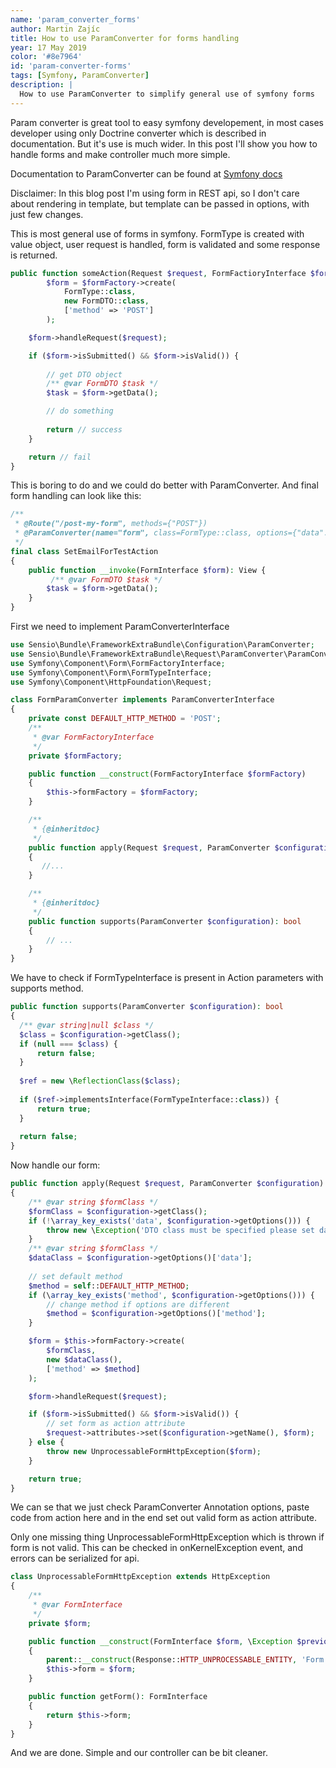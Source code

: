 ```yaml
---
name: 'param_converter_forms'
author: Martin Zajíc
title: How to use ParamConverter for forms handling
year: 17 May 2019
color: '#8e7964'
id: 'param-converter-forms'
tags: [Symfony, ParamConverter]
description: |
  How to use ParamConverter to simplify general use of symfony forms 
---
```


Param converter is great tool to easy symfony developement, in most cases developer using only Doctrine converter which is described in documentation. But it's use is much wider. In this post I'll show you how to handle forms and make controller much more simple.

<alert>Documentation to ParamConverter can be found at [Symfony docs](https://symfony.com/doc/current/bundles/SensioFrameworkExtraBundle/annotations/converters.html) </alert>

<alert type="warning">Disclaimer: In this blog post I'm using form in REST api, so I don't care about rendering in template, but template can be passed in options, with just few changes.</alert>

This is most general use of forms in symfony. FormType is created with value object, user request is handled, form is validated and some response is returned.
```php
public function someAction(Request $request, FormFactioryInterface $formFactory){
        $form = $formFactory->create(
            FormType::class,
            new FormDTO::class,
            ['method' => 'POST']
        );

    $form->handleRequest($request);

    if ($form->isSubmitted() && $form->isValid()) {
        
        // get DTO object
        /** @var FormDTO $task */
        $task = $form->getData();

        // do something
      
        return // success
    }

    return // fail
}
```
This is boring to do and we could do better with ParamConverter. And final form handling can look like this:

```php
/**
 * @Route("/post-my-form", methods={"POST"})
 * @ParamConverter(name="form", class=FormType::class, options={"data":FormDTO::class})
 */
final class SetEmailForTestAction
{
    public function __invoke(FormInterface $form): View {
         /** @var FormDTO $task */
        $task = $form->getData();
    }
}
```
First we need to implement ParamConverterInterface

```php
use Sensio\Bundle\FrameworkExtraBundle\Configuration\ParamConverter;
use Sensio\Bundle\FrameworkExtraBundle\Request\ParamConverter\ParamConverterInterface;
use Symfony\Component\Form\FormFactoryInterface;
use Symfony\Component\Form\FormTypeInterface;
use Symfony\Component\HttpFoundation\Request;

class FormParamConverter implements ParamConverterInterface
{
    private const DEFAULT_HTTP_METHOD = 'POST';
    /**
     * @var FormFactoryInterface
     */
    private $formFactory;

    public function __construct(FormFactoryInterface $formFactory)
    {
        $this->formFactory = $formFactory;
    }

    /**
     * {@inheritdoc}
     */
    public function apply(Request $request, ParamConverter $configuration): bool
    {
       //...
    }

    /**
     * {@inheritdoc}
     */
    public function supports(ParamConverter $configuration): bool
    {
        // ...
    }
}
```

We have to check if FormTypeInterface is present in Action parameters with <i-c>supports</i-c> method. 
```php
public function supports(ParamConverter $configuration): bool
{
  /** @var string|null $class */
  $class = $configuration->getClass();
  if (null === $class) {
      return false;
  }
  
  $ref = new \ReflectionClass($class);
  
  if ($ref->implementsInterface(FormTypeInterface::class)) {
      return true;
  }
  
  return false;
}
```

Now handle our form:
```php
public function apply(Request $request, ParamConverter $configuration): bool
{
    /** @var string $formClass */
    $formClass = $configuration->getClass();
    if (!\array_key_exists('data', $configuration->getOptions())) {
        throw new \Exception('DTO class must be specified please set data option.');
    }
    /** @var string $formClass */
    $dataClass = $configuration->getOptions()['data'];
    
    // set default method
    $method = self::DEFAULT_HTTP_METHOD;
    if (\array_key_exists('method', $configuration->getOptions())) {
        // change method if options are different
        $method = $configuration->getOptions()['method'];
    }

    $form = $this->formFactory->create(
        $formClass,
        new $dataClass(),
        ['method' => $method]
    );

    $form->handleRequest($request);

    if ($form->isSubmitted() && $form->isValid()) {
        // set form as action attribute
        $request->attributes->set($configuration->getName(), $form);
    } else {
        throw new UnprocessableFormHttpException($form);
    }

    return true;
}
```
We can se that we just check ParamConverter Annotation options, paste code from action here and in the end set out valid form as action attribute.

Only one missing thing <i-c>UnprocessableFormHttpException</i-c> which is thrown if form is not valid. This can be checked in <i-c>onKernelException</i-c> event, and errors can be serialized for api.
 
```php
class UnprocessableFormHttpException extends HttpException
{
    /**
     * @var FormInterface
     */
    private $form;

    public function __construct(FormInterface $form, \Exception $previous = null, int $code = 0, array $headers = [])
    {
        parent::__construct(Response::HTTP_UNPROCESSABLE_ENTITY, 'Form is not valid', $previous, $headers, $code);
        $this->form = $form;
    }

    public function getForm(): FormInterface
    {
        return $this->form;
    }
}
```
And we are done. Simple and our controller can be bit cleaner. 
